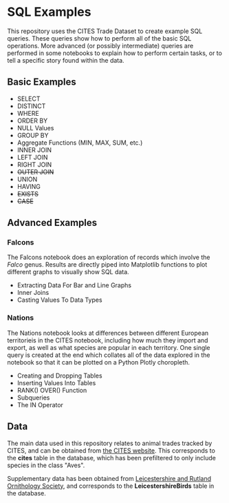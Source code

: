# SQL Examples
This repository uses the CITES Trade Dataset to create example SQL queries. These queries show how to perform all of the basic SQL operations. More advanced (or possibly intermediate) queries are performed in some notebooks to explain how to perform certain tasks, or to tell a specific story found within the data.

## Basic Examples
 * SELECT
 * DISTINCT
 * WHERE
 * ORDER BY
 * NULL Values
 * GROUP BY
 * Aggregate Functions (MIN, MAX, SUM, etc.)
 * INNER JOIN
 * LEFT JOIN
 * RIGHT JOIN
 * ~~OUTER JOIN~~
 * UNION
 * HAVING
 * ~~EXISTS~~
 * ~~CASE~~

## Advanced Examples
### Falcons
The Falcons notebook does an exploration of records which involve the _Falco_ genus. Results are directly piped into Matplotlib functions to plot different graphs to visually show SQL data.
 * Extracting Data For Bar and Line Graphs
 * Inner Joins
 * Casting Values To Data Types

### Nations
The Nations notebook looks at differences between different European territorieis in the CITES notebook, including how much they import and export, as well as what species are popular in each territory. One single query is created at the end which collates all of the data explored in the notebook so that it can be plotted on a Python Plotly choropleth.
 * Creating and Dropping Tables
 * Inserting Values Into Tables
 * RANK() OVER() Function
 * Subqueries
 * The IN Operator


## Data
The main data used in this repository relates to animal trades tracked by CITES, and can be obtained from [the CITES website](https://trade.cites.org/en/cites_trade/#). This corresponds to the __cites__ table in the database, which has been prefiltered to only include species in the class "Aves".

Supplementary data has been obtained from [Leicestershire and Rutland Ornithology Society](https://lros.org.uk/), and corresponds to the __LeicestershireBirds__ table in the database.
 